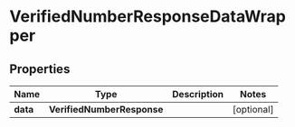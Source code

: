 

# VerifiedNumberResponseDataWrapper


## Properties

| Name | Type | Description | Notes |
|------------ | ------------- | ------------- | -------------|
|**data** | **VerifiedNumberResponse** |  |  [optional] |



